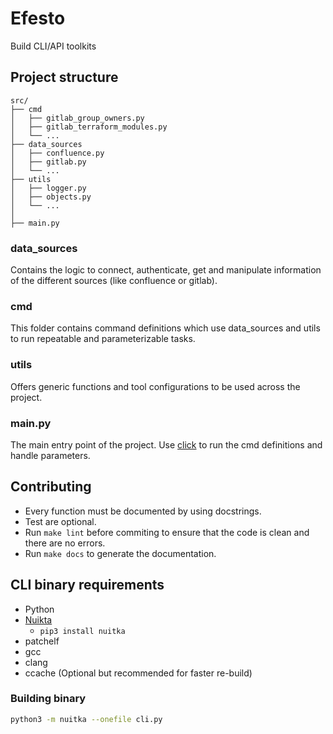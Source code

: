 # Efesto
Build CLI/API toolkits

## Project structure
```text
src/
├── cmd
│   ├── gitlab_group_owners.py
│   ├── gitlab_terraform_modules.py
│   └── ...
├── data_sources
│   ├── confluence.py
│   ├── gitlab.py
│   └── ...
├── utils
│   ├── logger.py
│   ├── objects.py
│   └── ...
│
├── main.py
```
### data_sources
Contains the logic to connect, authenticate, get and manipulate information of the different sources (like confluence or gitlab).

### cmd
This folder contains command definitions which use data_sources and utils to run repeatable and parameterizable tasks.

### utils
Offers generic functions and tool configurations to be used across the project.

### main.py
The main entry point of the project. Use [click](https://click.palletsprojects.com) to run the cmd definitions and handle parameters.

## Contributing
- Every function must be documented by using docstrings.
- Test are optional.
- Run `make lint` before commiting to ensure that the code is clean and there are no errors.
- Run `make docs` to generate the documentation.

## CLI binary requirements
- Python
- [Nuikta](https://nuitka.net/doc/download.html)
   - `pip3 install nuitka`
- patchelf
- gcc
- clang
- ccache (Optional but recommended for faster re-build)

### Building binary
```sh
python3 -m nuitka --onefile cli.py
```

